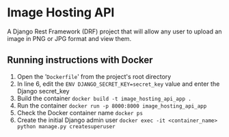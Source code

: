 # Image Hosting API

A Django Rest Framework (DRF) project that will allow any user to upload an image in PNG or JPG format and view them.

## Running instructions with Docker

1. Open the '`Dockerfile`' from the project's root directory
2. In line 6, edit the `ENV DJANGO_SECRET_KEY=secret_key` value and enter the Django secret_key
3. Build the container `docker build -t image_hosting_api_app .`
4. Run the container `docker run -p 8000:8000 image_hosting_api_app`
5. Check the Docker container name `docker ps`
6. Create the initial Django admin user `docker exec -it <container_name> python manage.py createsuperuser`
